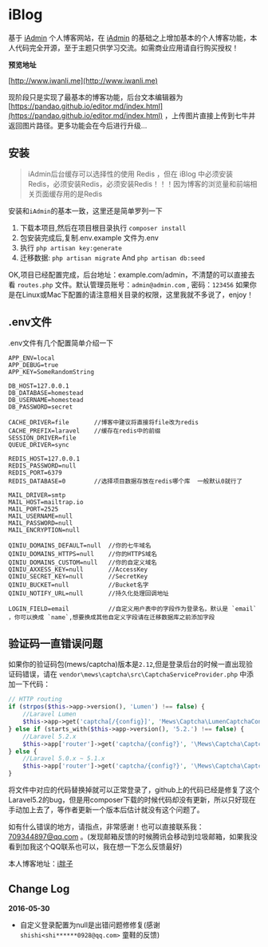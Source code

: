 # iBlog

基于 [iAdmin](https://github.com/lanceWan/IAdmin) 个人博客网站，在 [iAdmin](https://github.com/lanceWan/IAdmin) 的基础之上增加基本的个人博客功能，本人代码完全开源，至于主题只供学习交流。如需商业应用请自行购买授权！

**预览地址**

[http://www.iwanli.me](http://www.iwanli.me)

现阶段只是实现了最基本的博客功能，后台文本编辑器为 [https://pandao.github.io/editor.md/index.html](https://pandao.github.io/editor.md/index.html) ，上传图片直接上传到七牛并返回图片路径。更多功能会在今后进行升级...


## 安装

> iAdmin后台缓存可以选择性的使用 Redis ，但在 iBlog 中必须安装 Redis，必须安装Redis，必须安装Redis！！！因为博客的浏览量和前端相关页面缓存用的是Redis

安装和`iAdmin`的基本一致，这里还是简单罗列一下

1. 下载本项目,然后在项目根目录执行 `composer install`
2. 包安装完成后,复制.env.example 文件为.env
3. 执行 `php artisan key:generate`
4. 迁移数据: `php artisan migrate`  And `php artisan db:seed`

OK,项目已经配置完成，后台地址：example.com/admin，不清楚的可以直接去看 `routes.php` 文件。默认管理员账号：`admin@admin.com` , 密码：`123456` 
如果你是在Linux或Mac下配置的请注意相关目录的权限，这里我就不多说了，enjoy！

## .env文件
.env文件有几个配置简单介绍一下
```
APP_ENV=local
APP_DEBUG=true
APP_KEY=SomeRandomString

DB_HOST=127.0.0.1
DB_DATABASE=homestead
DB_USERNAME=homestead
DB_PASSWORD=secret

CACHE_DRIVER=file		//博客中建议将直接将file改为redis
CACHE_PREFIX=laravel	//缓存在redis中的前缀
SESSION_DRIVER=file
QUEUE_DRIVER=sync

REDIS_HOST=127.0.0.1
REDIS_PASSWORD=null
REDIS_PORT=6379
REDIS_DATABASE=0		//选择项目数据存放在redis哪个库  一般默认0就行了

MAIL_DRIVER=smtp
MAIL_HOST=mailtrap.io
MAIL_PORT=2525
MAIL_USERNAME=null
MAIL_PASSWORD=null
MAIL_ENCRYPTION=null

QINIU_DOMAINS_DEFAULT=null 	//你的七牛域名
QINIU_DOMAINS_HTTPS=null	//你的HTTPS域名
QINIU_DOMAINS_CUSTOM=null	//你的自定义域名
QINIU_AXXESS_KEY=null		//AccessKey
QINIU_SECRET_KEY=null		//SecretKey
QINIU_BUCKET=null			//Bucket名字
QINIU_NOTIFY_URL=null		//持久化处理回调地址

LOGIN_FIELD=email			//自定义用户表中的字段作为登录名，默认是 `email` ，你可以换成 `name`,想要换成其他自定义字段请在迁移数据库之前添加字段

```

## 验证码一直错误问题

如果你的验证码包(mews/captcha)版本是`2.12`,但是登录后台的时候一直出现验证码错误，请在 `vendor\mews\captcha\src\CaptchaServiceProvider.php` 中添加一下代码：

```php
// HTTP routing
if (strpos($this->app->version(), 'Lumen') !== false) {
    //Laravel Lumen
    $this->app->get('captcha[/{config}]', 'Mews\Captcha\LumenCaptchaController@getCaptcha');
} else if (starts_with($this->app->version(), '5.2.') !== false) {
    //Laravel 5.2.x
    $this->app['router']->get('captcha/{config?}', '\Mews\Captcha\CaptchaController@getCaptcha')->middleware('web');
} else {
    //Laravel 5.0.x ~ 5.1.x
    $this->app['router']->get('captcha/{config?}', '\Mews\Captcha\CaptchaController@getCaptcha');
}
```

将文件中对应的代码替换掉就可以正常登录了，github上的代码已经是修复了这个Laravel5.2的bug，但是用composer下载的时候代码却没有更新，所以只好现在手动加上去了，等作者更新一个版本后估计就没有这个问题了。

如有什么错误的地方，请指点，非常感谢！也可以直接联系我：709344897@qq.com 。(发现邮箱反馈的时候腾讯会移动到垃圾邮箱，如果我没看到加我这个QQ联系也可以，我在想一下怎么反馈最好)

本人博客地址：[i胖子](http://www.xpangzi.com)

## Change Log

**2016-05-30**

* 自定义登录配置为null是出错问题修修复(感谢 `shishi<shi******0928@qq.com>` 童鞋的反馈)